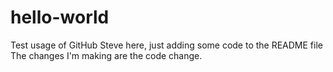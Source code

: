 # hello-world
Test usage of GitHub
Steve here, just adding some code to the README file
The changes I'm making are the code change.
